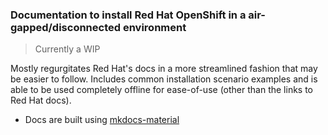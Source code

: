 ### Documentation to install Red Hat OpenShift in a air-gapped/disconnected environment

> Currently a WIP

Mostly regurgitates Red Hat's docs in a more streamlined fashion that may be easier to follow. Includes common installation scenario examples and is able to be used completely offline for ease-of-use (other than the links to Red Hat docs). 

- Docs are built using [mkdocs-material](https://github.com/squidfunk/mkdocs-material)

